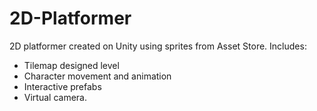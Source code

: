 # 2D-Platformer
2D platformer created on Unity using sprites from Asset Store.
Includes:
- Tilemap designed level
- Character movement and animation
- Interactive prefabs
- Virtual camera.
